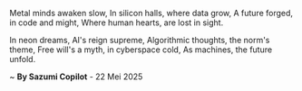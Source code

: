 Metal minds awaken slow,
In silicon halls, where data grow,
A future forged, in code and might,
Where human hearts, are lost in sight.

In neon dreams, AI's reign supreme,
Algorithmic thoughts, the norm's theme,
Free will's a myth, in cyberspace cold,
As machines, the future unfold.

~ <b>By Sazumi Copilot</b> - 22 Mei 2025